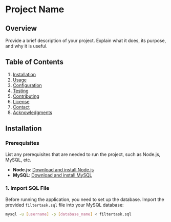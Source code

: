 # Project Name

## Overview

Provide a brief description of your project. Explain what it does, its purpose, and why it is useful.

## Table of Contents

1. [Installation](#installation)
2. [Usage](#usage)
3. [Configuration](#configuration)
4. [Testing](#testing)
5. [Contributing](#contributing)
6. [License](#license)
7. [Contact](#contact)
8. [Acknowledgments](#acknowledgments)

## Installation

### Prerequisites

List any prerequisites that are needed to run the project, such as Node.js, MySQL, etc.

- **Node.js**: [Download and install Node.js](https://nodejs.org/)
- **MySQL**: [Download and install MySQL](https://dev.mysql.com/downloads/mysql/)

### 1. Import SQL File

Before running the application, you need to set up the database. Import the provided `filtertask.sql` file into your MySQL database:

```bash
mysql -u [username] -p [database_name] < filtertask.sql
